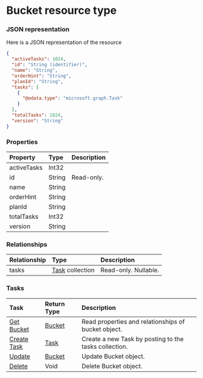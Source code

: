 # Bucket resource type



### JSON representation

Here is a JSON representation of the resource

<!-- {
  "blockType": "resource",
  "optionalProperties": [
    "tasks"
  ],
  "@odata.type": "microsoft.graph.Bucket"
}-->

```json
{
  "activeTasks": 1024,
  "id": "String (identifier)",
  "name": "String",
  "orderHint": "String",
  "planId": "String",
  "tasks": [
    {
      "@odata.type": "microsoft.graph.Task"
    }
  ],
  "totalTasks": 1024,
  "version": "String"
}

```
### Properties
| Property	   | Type	|Description|
|:---------------|:--------|:----------|
|activeTasks|Int32||
|id|String| Read-only.|
|name|String||
|orderHint|String||
|planId|String||
|totalTasks|Int32||
|version|String||

### Relationships
| Relationship | Type	|Description|
|:---------------|:--------|:----------|
|tasks|[Task](task.md) collection| Read-only. Nullable.|

### Tasks

| Task		   | Return Type	|Description|
|:---------------|:--------|:----------|
|[Get Bucket](../api/bucket_get.md) | [Bucket](bucket.md) |Read properties and relationships of bucket object.|
|[Create Task](../api/bucket_post_tasks.md) |[Task](task.md)| Create a new Task by posting to the tasks collection.|
|[Update](../api/bucket_update.md) | [Bucket](bucket.md)	|Update Bucket object. |
|[Delete](../api/bucket_delete.md) | Void	|Delete Bucket object. |

<!-- uuid: 1d4e6025-c8a7-4703-a65c-fe3c56558309
2015-10-16 21:10:41 UTC -->
<!-- {
  "type": "#page.annotation",
  "description": "Bucket resource",
  "keywords": "",
  "section": "documentation",
  "tocPath": ""
}-->